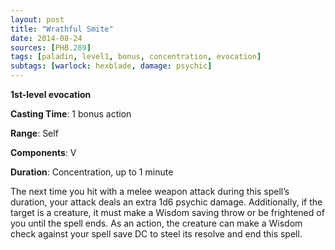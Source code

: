 ```yaml
---
layout: post
title: "Wrathful Smite"
date: 2014-08-24
sources: [PHB.289]
tags: [paladin, level1, bonus, concentration, evocation]
subtags: [warlock: hexblade, damage: psychic]
---
```


**1st-level evocation**

**Casting Time**: 1 bonus action

**Range**: Self

**Components**: V

**Duration**: Concentration, up to 1 minute

The next time you hit with a melee weapon attack during this spell’s duration, your attack deals an extra 1d6 psychic damage. Additionally, if the target is a creature, it must make a Wisdom saving throw or be frightened of you until the spell ends. As an action, the creature can make a Wisdom check against your spell save DC to steel its resolve and end this spell.